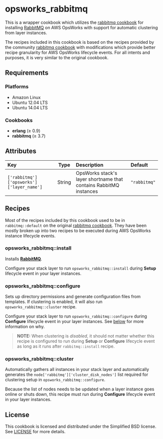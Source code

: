 # opsworks_rabbitmq

This is a wrapper cookbook which utilizes the [rabbitmq cookbook](https://github.com/jjasghar/rabbitmq)
for installing [RabbitMQ](https://www.rabbitmq.com/) on AWS OpsWorks with
support for automatic clustering from layer instances.

The recipes included in this cookbook is based on the recipes provided by
the community [rabbitmq cookbook](https://github.com/jjasghar/rabbitmq) with
modifications which provide better recipe granularity for AWS OpsWorks lifecycle
events. For all intents and purposes, it is very similar to the original
cookbook.

## Requirements

### Platforms

* Amazon Linux
* Ubuntu 12.04 LTS
* Ubuntu 14.04 LTS

### Cookbooks

* **erlang** (≥ 0.9)
* **rabbitmq** (≥ 3.7)

## Attributes

| Key                                           |  Type  | Description                                                       | Default       |
|:----------------------------------------------|:------:|:------------------------------------------------------------------|:--------------|
| `['rabbitmq']['opsworks']['layer_name']`      | String | OpsWorks stack's layer shortname that contains RabbitMQ instances | `"rabbitmq"`  |

## Recipes

Most of the recipes included by this cookbook used to be in `rabbitmq::default`
on the original [rabbitmq cookbook](https://github.com/jjasghar/rabbitmq). They
have been mostly broken up into two recipes to be executed during AWS OpsWorks
instance lifecycle events.

### opsworks_rabbitmq::install

Installs **[RabbitMQ](https://www.rabbitmq.com)**.

Configure your stack layer to run `opsworks_rabbitmq::install` during **Setup**
lifecycle event in your layer instances.

### opsworks_rabbitmq::configure

Sets up directory permissions and generate configuration files from templates.
If clustering is enabled, it will also run `opsworks_rabbitmq::cluster` recipe.

Configure your stack layer to run `opsworks_rabbitmq::configure` during
**Configure** lifecycle event in your layer instances. See [below](#opsworks_rabbitmqcluster)
for more information on why.

> **NOTE:** When clustering is *disabled*, it should not matter whether this
recipe is configured to run during **Setup** or **Configure** lifecycle event
as long as it runs after `rabbitmq::install` recipe.

### opsworks_rabbitmq::cluster

Automatically gathers all instances in your stack layer and automatically
generates the `node['rabbitmq']['cluster_disk_nodes']` list required for
clustering setup in `opsworks_rabbitmq::configure`.

Because the list of nodes needs to be updated when a layer instance goes online
or shuts down, this recipe must run during **Configure** lifecycle event in
your layer instances.


## License

This cookbook is licensed and distributed under the Simplified BSD license.
See [LICENSE](https://github.com/verdigris-cookbooks/opsworks-rabbitmq/blob/master/LICENSE)
for more details.
